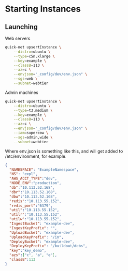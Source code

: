 # Starting Instances

## Launching

Web servers

```sh
quick-net upsertInstance \
    --distro=ubuntu \
    --type=c5n.xlarge \
    --key=example \
    --classB=113 \
    --az=c \
    --envjson="_config/dev/env.json" \
    --sgs=web \
    --subnet=webtier
```

Admin machines

```sh
quick-net upsertInstance \
    --distro=ubuntu \
    --type=t3.medium \
    --key=example \
    --classB=113 \
    --az=c \
    --envjson="_config/dev/env.json" \
    --iam=supercow \
    --sgs=admin,wide \
    --subnet=webtier
```

Where env.json is something like this, and will get added to /etc/environment, for example.

```json
{
  "NAMESPACE": "ExampleNamespace",
  "NS": "expl",
  "AWS_ACCT_TYPE":"dev",
  "NODE_ENV":"production",
  "db":"10.113.52.168",
  "dbr":"10.113.52.168",
  "dbw":"10.113.52.168",
  "redis":"10.113.55.152",
  "redis_port":"6379",
  "util":"10.113.55.152",
  "utilr":"10.113.55.152",
  "utilw":"10.113.55.152",
  "IngestBucket": "example-dev",
  "IngestKeyPrefix": "",
  "UploadBucket": "example-dev",
  "UploadKeyPrefix": "/in",
  "DeployBucket": "example-dev",
  "DeployKeyPrefix": "/buildout/debs",
  "key":"key_demo",
  "azs":["c", "a", "e"],
  "classB":113
}
```
